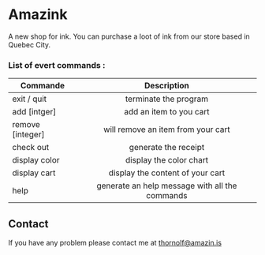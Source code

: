 # Amazink

A new shop for ink.
You can purchase a loot of ink from our store based in Quebec City.

### List of evert commands :

| Commande      | Description   |
| ------------- |:-------------:| 
| exit / quit   | terminate the program |
| add [intger]  | add an item to you cart |
| remove [integer] | will remove an item from your cart |
| check out     | generate the receipt |
| display color | display the color chart |
| display cart  | display the content of your cart |
| help          | generate an help message with all the commands |

## Contact

If you have any problem please contact me at thornolf@amazin.is
